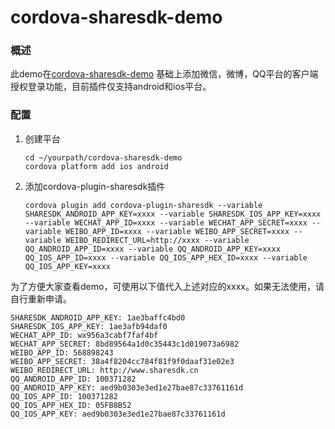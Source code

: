 # cordova-sharesdk-demo

### 概述

此demo在[cordova-sharesdk-demo](https://github.com/zhaolin0801/cordova-sharesdk-demo.git) 基础上添加微信，微博，QQ平台的客户端授权登录功能，目前插件仅支持android和ios平台。

### 配置

1. 创建平台

   ```
   cd ~/yourpath/cordova-sharesdk-demo
   cordova platform add ios android
   ```

2. 添加cordova-plugin-sharesdk插件

   ```
   cordova plugin add cordova-plugin-sharesdk --variable SHARESDK_ANDROID_APP_KEY=xxxx --variable SHARESDK_IOS_APP_KEY=xxxx --variable WECHAT_APP_ID=xxxx --variable WECHAT_APP_SECRET=xxxx --variable WEIBO_APP_ID=xxxx --variable WEIBO_APP_SECRET=xxxx --variable WEIBO_REDIRECT_URL=http://xxxx --variable QQ_ANDROID_APP_ID=xxxx --variable QQ_ANDROID_APP_KEY=xxxx QQ_IOS_APP_ID=xxxx --variable QQ_IOS_APP_HEX_ID=xxxx --variable QQ_IOS_APP_KEY=xxxx
   ```
   
为了方便大家查看demo，可使用以下值代入上述对应的xxxx。如果无法使用，请自行重新申请。

```
SHARESDK_ANDROID_APP_KEY: 1ae3baffc4bd0
SHARESDK_IOS_APP_KEY: 1ae3afb94daf0
WECHAT_APP_ID: wx956a3cabf7faf4bf
WECHAT_APP_SECRET: 8bd89564a1d0c35443c1d019073a6982
WEIBO_APP_ID: 568898243
WEIBO_APP_SECRET: 38a4f8204cc784f81f9f0daaf31e02e3
WEIBO_REDIRECT_URL: http://www.sharesdk.cn
QQ_ANDROID_APP_ID: 100371282
QQ_ANDROID_APP_KEY: aed9b0303e3ed1e27bae87c33761161d
QQ_IOS_APP_ID: 100371282
QQ_IOS_APP_HEX_ID: 05FB8B52
QQ_IOS_APP_KEY: aed9b0303e3ed1e27bae87c33761161d
```
